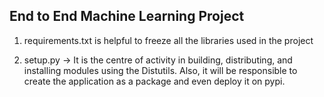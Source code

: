 ## End to End Machine Learning Project

1) requirements.txt is helpful to freeze all the libraries used in the project 

2) setup.py -> It is the centre of activity in building, distributing, and installing modules using the Distutils. Also, it will be responsible to create the application as a package and even deploy it on pypi. 